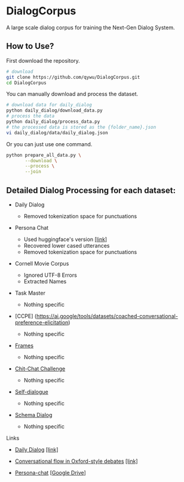 # DialogCorpus
A large scale dialog corpus for training the Next-Gen Dialog System.

## How to Use?

First download the repository.
```bash
# download
git clone https://github.com/qywu/DialogCorpus.git
cd DialogCorpus
```

You can manually download and process the dataset.
```bash
# download data for daily_dialog
python daily_dialog/download_data.py
# process the data
python daily_dialog/process_data.py
# the processed data is stored as the {folder_name}.json
vi daily_dialog/data/daily_dialog.json
```

Or you can just use one command.
```bash
python prepare_all_data.py \
       --download \
       --process \
       --join
```


## Detailed Dialog Processing for each dataset:

* Daily Dialog
    * Removed tokenization space for punctuations

* Persona Chat
    * Used huggingface's version [[link]](https://s3.amazonaws.com/datasets.huggingface.co/personachat/personachat_self_original.json)
    * Recovered lower cased utterances
    * Removed tokenization space for punctuations

* Cornell Movie Corpus
    * Ignored UTF-8 Errors
    * Extracted Names

* Task Master
    * Nothing specific

* [CCPE] (https://ai.google/tools/datasets/coached-conversational-preference-elicitation)
    * Nothing specific

* [Frames](https://www.microsoft.com/en-us/research/project/frames-dataset/)
    * Nothing specific

* [Chit-Chat Challenge](https://github.com/BYU-PCCL/chitchat-dataset)
    * Nothing specific

* [Self-dialogue](https://github.com/jfainberg/self_dialogue_corpus)
    * Nothing specific

* [Schema Dialog](https://github.com/google-research-datasets/dstc8-schema-guided-dialogue)
    * Nothing specific

Links


* [Daily Dialog](http://yanran.li/dailydialog) [[link]](https://github.com/qywu/DialogCorpus/tree/master/daily_dialog)

* [Conversational flow in Oxford-style debates](http://tisjune.github.io/research/iq2) [[link]](https://github.com/qywu/DialogCorpus/tree/master/debates)

* [Persona-chat](https://github.com/facebookresearch/ParlAI/tree/master/parlai/tasks/convai2) [[Google Drive](https://drive.google.com/open?id=1VacuNTaQo9-tXv52XaHczPxXejRuJk9T)] 

